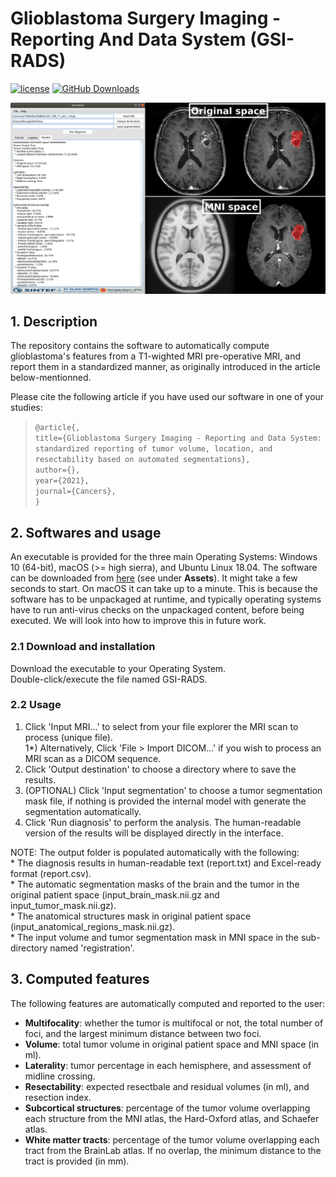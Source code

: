 # Glioblastoma Surgery Imaging - Reporting And Data System (GSI-RADS)

[![license](https://img.shields.io/github/license/DAVFoundation/captain-n3m0.svg?style=flat-square)](https://github.com/DAVFoundation/captain-n3m0/blob/master/LICENSE)
[![GitHub Downloads](https://img.shields.io/github/downloads/SINTEFMedtek/GSI-RADS/total?label=GitHub%20downloads&logo=github)](https://github.com/SINTEFMedtek/GSI-RADS/releases)

![GUI](GIS-RADS_illustration.png)

## 1. Description
The repository contains the software to automatically compute glioblastoma's features from a T1-wighted MRI pre-operative MRI,
and report them in a standardized manner, as originally introduced in the article below-mentionned.

Please cite the following article if you have used our software in one of your studies:
>`@article{,`  
      `title={Glioblastoma Surgery Imaging - Reporting and Data System: standardized reporting of tumor volume, location, and resectability based on automated segmentations},`  
      `author={},`  
      `year={2021},`  
      `journal={Cancers},`  
`}`

## 2. Softwares and usage
An executable is provided for the three main Operating Systems: Windows 10 (64-bit), macOS (>= high sierra), and Ubuntu Linux 18.04.
The software can be downloaded from [here](https://github.com/SINTEFMedtek/GSI-RADS/releases) (see under **Assets**). It might take a few seconds to start. On macOS it can take up to a minute. This is because the software has to be unpackaged at runtime, and typically operating systems have to run anti-virus checks on the unpackaged content, before being executed. We will look into how to improve this in future work.

### 2.1 Download and installation  
Download the executable to your Operating System.  
Double-click/execute the file named GSI-RADS.

### 2.2 Usage  
  1) Click 'Input MRI...' to select from your file explorer the MRI scan to process (unique file).  
  1*) Alternatively, Click 'File > Import DICOM...' if you wish to process an MRI scan as a DICOM sequence.  
  2) Click 'Output destination' to choose a directory where to save the results.  
  3) (OPTIONAL) Click 'Input segmentation' to choose a tumor segmentation mask file, if nothing is provided the internal model with generate the segmentation automatically.  
  4) Click 'Run diagnosis' to perform the analysis. The human-readable version of the results will be displayed directly in the interface.  
  
  NOTE: The output folder is populated automatically with the following:  
       * The diagnosis results in human-readable text (report.txt) and Excel-ready format (report.csv).  
       * The automatic segmentation masks of the brain and the tumor in the original patient space (input_brain_mask.nii.gz and input_tumor_mask.nii.gz).  
       * The anatomical structures mask in original patient space (input_anatomical_regions_mask.nii.gz).  
       * The input volume and tumor segmentation mask in MNI space in the sub-directory named \'registration\'.  

## 3. Computed features  
The following features are automatically computed and reported to the user:
- **Multifocality**: whether the tumor is multifocal or not, the total number of foci, and the largest minimum distance between two foci.  
- **Volume**: total tumor volume in original patient space and MNI space (in ml).  
- **Laterality**: tumor percentage in each hemisphere, and assessment of midline crossing.  
- **Resectability**: expected resectbale and residual volumes (in ml), and resection index.  
- **Subcortical structures**: percentage of the tumor volume overlapping each structure from the MNI atlas, the Hard-Oxford atlas, and Schaefer atlas.  
- **White matter tracts**: percentage of the tumor volume overlapping each tract from the BrainLab atlas. If no overlap, the minimum distance to the tract is provided (in mm).  
